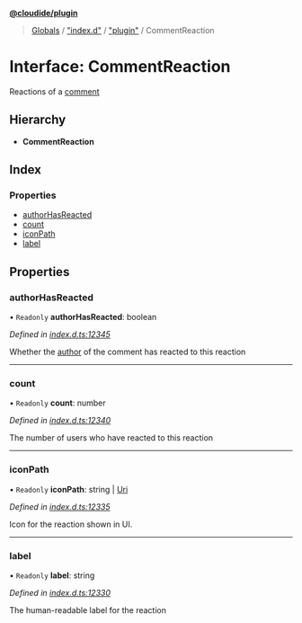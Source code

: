 **[@cloudide/plugin](../README.md)**

> [Globals](../README.md) / ["index.d"](../modules/_index_d_.md) / ["plugin"](../modules/_index_d_._plugin_.md) / CommentReaction

# Interface: CommentReaction

Reactions of a [comment](#Comment)

## Hierarchy

* **CommentReaction**

## Index

### Properties

* [authorHasReacted](_index_d_._plugin_.commentreaction.md#authorhasreacted)
* [count](_index_d_._plugin_.commentreaction.md#count)
* [iconPath](_index_d_._plugin_.commentreaction.md#iconpath)
* [label](_index_d_._plugin_.commentreaction.md#label)

## Properties

### authorHasReacted

• `Readonly` **authorHasReacted**: boolean

*Defined in [index.d.ts:12345](https://github.com/shuyaqian/cloudide-plugin-api/blob/6d83fa1/index.d.ts#L12345)*

Whether the [author](CommentAuthorInformation) of the comment has reacted to this reaction

___

### count

• `Readonly` **count**: number

*Defined in [index.d.ts:12340](https://github.com/shuyaqian/cloudide-plugin-api/blob/6d83fa1/index.d.ts#L12340)*

The number of users who have reacted to this reaction

___

### iconPath

• `Readonly` **iconPath**: string \| [Uri](../classes/_index_d_._plugin_.uri.md)

*Defined in [index.d.ts:12335](https://github.com/shuyaqian/cloudide-plugin-api/blob/6d83fa1/index.d.ts#L12335)*

Icon for the reaction shown in UI.

___

### label

• `Readonly` **label**: string

*Defined in [index.d.ts:12330](https://github.com/shuyaqian/cloudide-plugin-api/blob/6d83fa1/index.d.ts#L12330)*

The human-readable label for the reaction

